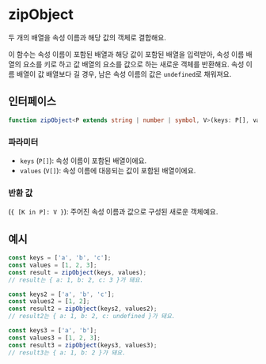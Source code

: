 # zipObject

두 개의 배열을 속성 이름과 해당 값의 객체로 결합해요.

이 함수는 속성 이름이 포함된 배열과 해당 값이 포함된 배열을 입력받아, 속성 이름 배열의 요소를 키로 하고 값 배열의 요소를 값으로 하는 새로운 객체를 반환해요. 속성 이름 배열이 값 배열보다 길 경우, 남은 속성 이름의 값은 `undefined`로 채워져요.

## 인터페이스

```typescript
function zipObject<P extends string | number | symbol, V>(keys: P[], values: V[]): { [K in P]: V };
```

### 파라미터

- `keys` (`P[]`): 속성 이름이 포함된 배열이에요.
- `values` (`V[]`): 속성 이름에 대응되는 값이 포함된 배열이에요.

### 반환 값

(`{ [K in P]: V }`): 주어진 속성 이름과 값으로 구성된 새로운 객체예요.

## 예시

```typescript
const keys = ['a', 'b', 'c'];
const values = [1, 2, 3];
const result = zipObject(keys, values);
// result는 { a: 1, b: 2, c: 3 }가 돼요.

const keys2 = ['a', 'b', 'c'];
const values2 = [1, 2];
const result2 = zipObject(keys2, values2);
// result2는 { a: 1, b: 2, c: undefined }가 돼요.

const keys3 = ['a', 'b'];
const values3 = [1, 2, 3];
const result3 = zipObject(keys3, values3);
// result3는 { a: 1, b: 2 }가 돼요.
```
